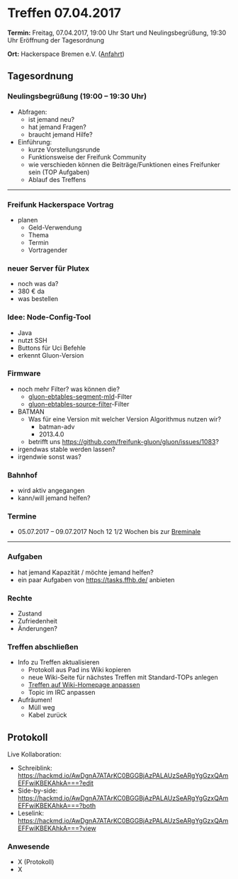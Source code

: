 # Treffen 07.04.2017

**Termin:** Freitag, 07.04.2017, 19:00 Uhr Start und Neulingsbegrüßung, 19:30 Uhr Eröffnung der Tagesordnung

**Ort:** Hackerspace Bremen e.V. ([Anfahrt](https://www.hackerspace-bremen.de/anfahrt/))

## Tagesordnung
### Neulingsbegrüßung (19:00 – 19:30 Uhr)
- Abfragen:
    - ist jemand neu?
    - hat jemand Fragen?
    - braucht jemand Hilfe?
- Einführung:
    - kurze Vorstellungsrunde
    - Funktionsweise der Freifunk Community
    - wie verschieden können die Beiträge/Funktionen eines Freifunker sein (TOP Aufgaben)
    - Ablauf des Treffens

---

### Freifunk Hackerspace Vortrag
- planen
    - Geld-Verwendung
    - Thema
    - Termin
    - Vortragender

### neuer Server für Plutex
- noch was da?
- 380 € da
- was bestellen

### Idee: Node-Config-Tool
- Java
- nutzt SSH
- Buttons für Uci Befehle
- erkennt Gluon-Version

### Firmware
- noch mehr Filter? was können die?
    - [gluon-ebtables-segment-mld](https://gluon.readthedocs.io/en/v2016.2.4/package/gluon-ebtables-segment-mld.html?highlight=mld)-Filter
    - [gluon-ebtables-source-filter](https://github.com/freifunk-gluon/gluon/pull/1015)-Filter
- BATMAN
    - Was für eine Version mit welcher Version Algorithmus nutzen wir?
        - batman-adv
        - 2013.4.0
    - betrifft uns https://github.com/freifunk-gluon/gluon/issues/1083?
- irgendwas stable werden lassen?
- irgendwie sonst was?

### Bahnhof
- wird aktiv angegangen
- kann/will jemand helfen?

### Termine
- 05.07.2017 – 09.07.2017 Noch 12 1/2 Wochen bis zur [Breminale](http://breminale.sternkultur.de/)

---

### Aufgaben
- hat jemand Kapazität / möchte jemand helfen?
- ein paar Aufgaben von https://tasks.ffhb.de/ anbieten

### Rechte
- Zustand
- Zufriedenheit
- Änderungen?

### Treffen abschließen
- Info zu Treffen aktualisieren
  - Protokoll aus Pad ins Wiki kopieren
  - neue Wiki-Seite für nächstes Treffen mit Standard-TOPs anlegen
  - [Treffen auf Wiki-Homepage anpassen](Home)
  - Topic im IRC anpassen
- Aufräumen!
  - Müll weg
  - Kabel zurück

## Protokoll
Live Kollaboration:
- Schreiblink: https://hackmd.io/AwDgnA7ATArKC0BGGBjAzPALAUzSeARgYgGzxQAmEFFwiKBEKAhkA===?edit
- Side-by-side: https://hackmd.io/AwDgnA7ATArKC0BGGBjAzPALAUzSeARgYgGzxQAmEFFwiKBEKAhkA===?both
- Leselink: https://hackmd.io/AwDgnA7ATArKC0BGGBjAzPALAUzSeARgYgGzxQAmEFFwiKBEKAhkA===?view

### Anwesende
- X (Protokoll)
- X